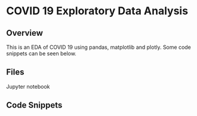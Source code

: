 # COVID 19 Exploratory Data Analysis
## Overview
This is an EDA of COVID 19 using pandas, matplotlib and plotly. Some code snippets can be seen below.
## Files
Jupyter notebook

## Code Snippets
